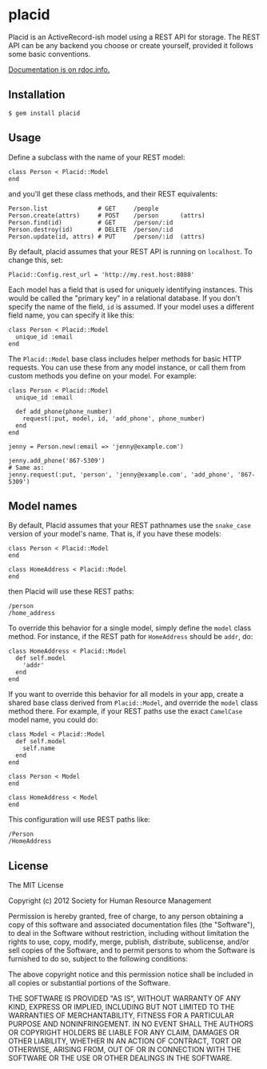 placid
======

Placid is an ActiveRecord-ish model using a REST API for storage. The REST API
can be any backend you choose or create yourself, provided it follows some basic
conventions.

[Documentation is on rdoc.info.](http://rdoc.info/github/a-e/placid/master/frames)


Installation
------------

    $ gem install placid

Usage
-----

Define a subclass with the name of your REST model:

    class Person < Placid::Model
    end

and you'll get these class methods, and their REST equivalents:

    Person.list              # GET     /people
    Person.create(attrs)     # POST    /person      (attrs)
    Person.find(id)          # GET     /person/:id
    Person.destroy(id)       # DELETE  /person/:id
    Person.update(id, attrs) # PUT     /person/:id  (attrs)

By default, placid assumes that your REST API is running on `localhost`. To
change this, set:

    Placid::Config.rest_url = 'http://my.rest.host:8080'

Each model has a field that is used for uniquely identifying instances. This
would be called the "primary key" in a relational database. If you don't
specify the name of the field, `id` is assumed. If your model uses a
different field name, you can specify it like this:

    class Person < Placid::Model
      unique_id :email
    end

The `Placid::Model` base class includes helper methods for basic HTTP requests.
You can use these from any model instance, or call them from custom methods you
define on your model. For example:

    class Person < Placid::Model
      unique_id :email

      def add_phone(phone_number)
        request(:put, model, id, 'add_phone', phone_number)
      end
    end

    jenny = Person.new(:email => 'jenny@example.com')

    jenny.add_phone('867-5309')
    # Same as:
    jenny.request(:put, 'person', 'jenny@example.com', 'add_phone', '867-5309')


Model names
-----------

By default, Placid assumes that your REST pathnames use the `snake_case`
version of your model's name. That is, if you have these models:

    class Person < Placid::Model
    end

    class HomeAddress < Placid::Model
    end

then Placid will use these REST paths:

    /person
    /home_address

To override this behavior for a single model, simply define the `model` class
method. For instance, if the REST path for `HomeAddress` should be `addr`, do:

    class HomeAddress < Placid::Model
      def self.model
        'addr'
      end
    end

If you want to override this behavior for all models in your app, create a
shared base class derived from `Placid::Model`, and override the `model` class
method there. For example, if your REST paths use the exact `CamelCase` model
name, you could do:

    class Model < Placid::Model
      def self.model
        self.name
      end
    end

    class Person < Model
    end

    class HomeAddress < Model
    end

This configuration will use REST paths like:

    /Person
    /HomeAddress


License
-------

The MIT License

Copyright (c) 2012 Society for Human Resource Management

Permission is hereby granted, free of charge, to any person obtaining
a copy of this software and associated documentation files (the
"Software"), to deal in the Software without restriction, including
without limitation the rights to use, copy, modify, merge, publish,
distribute, sublicense, and/or sell copies of the Software, and to
permit persons to whom the Software is furnished to do so, subject to
the following conditions:

The above copyright notice and this permission notice shall be
included in all copies or substantial portions of the Software.

THE SOFTWARE IS PROVIDED "AS IS", WITHOUT WARRANTY OF ANY KIND,
EXPRESS OR IMPLIED, INCLUDING BUT NOT LIMITED TO THE WARRANTIES OF
MERCHANTABILITY, FITNESS FOR A PARTICULAR PURPOSE AND
NONINFRINGEMENT. IN NO EVENT SHALL THE AUTHORS OR COPYRIGHT HOLDERS BE
LIABLE FOR ANY CLAIM, DAMAGES OR OTHER LIABILITY, WHETHER IN AN ACTION
OF CONTRACT, TORT OR OTHERWISE, ARISING FROM, OUT OF OR IN CONNECTION
WITH THE SOFTWARE OR THE USE OR OTHER DEALINGS IN THE SOFTWARE.

